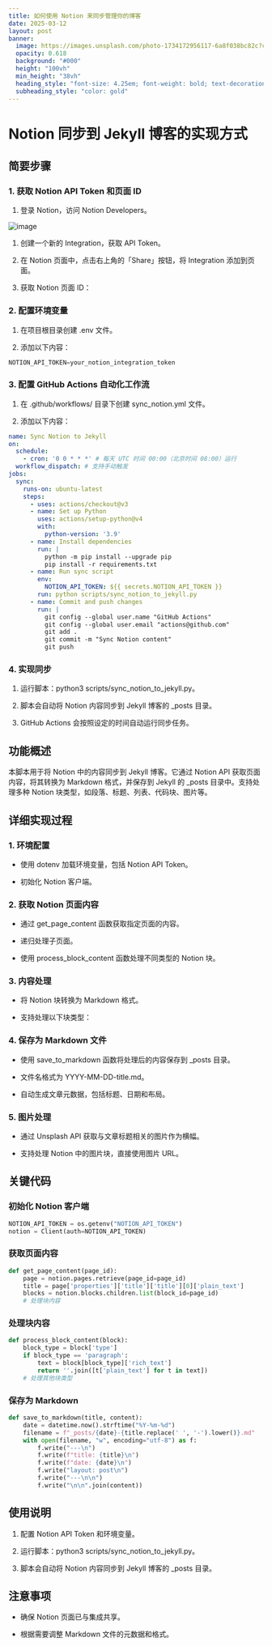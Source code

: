 ```yaml
---
title: 如何使用 Notion 来同步管理你的博客
date: 2025-03-12
layout: post
banner:
  image: https://images.unsplash.com/photo-1734172956117-6a8f038bc82c?crop=entropy&cs=tinysrgb&fit=max&fm=jpg&ixid=M3w2OTIwMzJ8MHwxfHJhbmRvbXx8fHx8fHx8fDE3NDE3NDgxMTB8&ixlib=rb-4.0.3&q=80&w=1080
  opacity: 0.618
  background: "#000"
  height: "100vh"
  min_height: "38vh"
  heading_style: "font-size: 4.25em; font-weight: bold; text-decoration: underline"
  subheading_style: "color: gold"
---
```


# Notion 同步到 Jekyll 博客的实现方式

## 简要步骤

### 1. 获取 Notion API Token 和页面 ID

1. 登录 Notion，访问 Notion Developers。

![image](https://prod-files-secure.s3.us-west-2.amazonaws.com/a7a0cc5a-89b9-4cda-8686-1fba0ca52f40/d19c1afe-dea5-4312-9333-786b0ba83054/image.png?X-Amz-Algorithm=AWS4-HMAC-SHA256&X-Amz-Content-Sha256=UNSIGNED-PAYLOAD&X-Amz-Credential=ASIAZI2LB46664AQWZHO%2F20250312%2Fus-west-2%2Fs3%2Faws4_request&X-Amz-Date=20250312T025510Z&X-Amz-Expires=3600&X-Amz-Security-Token=IQoJb3JpZ2luX2VjEGoaCXVzLXdlc3QtMiJHMEUCIQCU9Bj87QlI%2B6Laged257hwXX%2FCXoTgZ3Iyu7A%2FzQLtGAIgIHW1pJ0H%2BDvz%2F%2BcuR2kBc6BAbcZuK50XS%2FO54daq24YqiAQIs%2F%2F%2F%2F%2F%2F%2F%2F%2F%2F%2FARAAGgw2Mzc0MjMxODM4MDUiDLYPprHDwCZ%2BqHmNSircAwDFO6oeoWGeMtAR9jmeMZ3PVLK8DWITIxrA7L4O28XIqTjG%2Bg%2B43mDdCQX2ECOBgpCwvB%2FkVnnUsUz0UC1hOzvarQ2edZvz275fnpSgchDZ3UO5vKoWm%2BANRKWup5c8SdcBksMLyFIs5NLsDv3nh%2FRU842x1u%2F9SWZUrR9Rwf6pj35RPp77obsDRUy6w26XwrnU71mdmD3JOyqHUZLEREySirr%2BCybgzO3Tx7o2rr5OYRsIrPzxgdW96xI4XS3vOl80CTprKdVTXM66%2FY7TWaFoc%2BJs1pzDeuAgr50FpZFPYz94UeWCNbQRM65qosFq6CM%2BcIUVPUTPdn59HPWLkHQUORUHIzFrQ%2FlRIpadsYDxEc%2BEwPru%2F0VYrQw4qAq4sTXiQjyuSGOGN9K%2FG8qM9V7gzIqs4hYXLpxx1Rl0vj2SpI%2FeMtkis%2FTz9UTLdkPiqvG7FyS4c5P9B10g0k3FFvI5%2B%2FNGJOd7QYGiVF0wM5NZUTtW1dmqY7tqHK7x5Ram47ZVSjam5revvwI3lHYFMVT9gxNBT0qrjZKN1ovwCNnKjxkRDRnflgJFn7sJxV2Tg%2F9PS%2B5ptmrty7ICAghYC18IamXYvp1dr64YU8O40tnhhB6A2c%2FwiZIZGW7vMPPaw74GOqUBFDYhH82hHWDeX%2FpXJ8YopEzFZWpYgMVdnvGZeqe6FXVVy7Dgp%2FHNmjVwGdk%2Bmr6RwKvcSnFdpPUkjTWcVrIr9etdRol8yoNI%2FoqwVuMCKT4o%2Bw0T%2Bz2TvzGHiyUgjH2Y%2B1%2B1qsUvSkXwh%2BwCVjp%2Bx4%2Fp38gMsOl2CStCD5NHAZQXvPFWVReDTYujHE44VKDKel5aM5xKYhj3FYtRAmXCJxdhd7YO&X-Amz-Signature=b63de116b46d9621af6f24addb83499e0de3a14d52603355547c8372d7c816b2&X-Amz-SignedHeaders=host&x-id=GetObject)

1. 创建一个新的 Integration，获取 API Token。

1. 在 Notion 页面中，点击右上角的「Share」按钮，将 Integration 添加到页面。

1. 获取 Notion 页面 ID：


### 2. 配置环境变量

1. 在项目根目录创建 .env 文件。

1. 添加以下内容：

```javascript
NOTION_API_TOKEN=your_notion_integration_token
```

### 3. 配置 GitHub Actions 自动化工作流

1. 在 .github/workflows/ 目录下创建 sync_notion.yml 文件。

1. 添加以下内容：

```yaml
name: Sync Notion to Jekyll
on:
  schedule:
    - cron: '0 0 * * *' # 每天 UTC 时间 00:00（北京时间 08:00）运行
  workflow_dispatch: # 支持手动触发
jobs:
  sync:
    runs-on: ubuntu-latest
    steps:
      - uses: actions/checkout@v3
      - name: Set up Python
        uses: actions/setup-python@v4
        with:
          python-version: '3.9'
      - name: Install dependencies
        run: |
          python -m pip install --upgrade pip
          pip install -r requirements.txt
      - name: Run sync script
        env:
          NOTION_API_TOKEN: ${{ secrets.NOTION_API_TOKEN }}
        run: python scripts/sync_notion_to_jekyll.py
      - name: Commit and push changes
        run: |
          git config --global user.name "GitHub Actions"
          git config --global user.email "actions@github.com"
          git add .
          git commit -m "Sync Notion content"
          git push
```

### 4. 实现同步

1. 运行脚本：python3 scripts/sync_notion_to_jekyll.py。

1. 脚本会自动将 Notion 内容同步到 Jekyll 博客的 _posts 目录。

1. GitHub Actions 会按照设定的时间自动运行同步任务。

## 功能概述

本脚本用于将 Notion 中的内容同步到 Jekyll 博客。它通过 Notion API 获取页面内容，将其转换为 Markdown 格式，并保存到 Jekyll 的 _posts 目录中。支持处理多种 Notion 块类型，如段落、标题、列表、代码块、图片等。

## 详细实现过程

### 1. 环境配置

- 使用 dotenv 加载环境变量，包括 Notion API Token。

- 初始化 Notion 客户端。

### 2. 获取 Notion 页面内容

- 通过 get_page_content 函数获取指定页面的内容。

- 递归处理子页面。

- 使用 process_block_content 函数处理不同类型的 Notion 块。

### 3. 内容处理

- 将 Notion 块转换为 Markdown 格式。

- 支持处理以下块类型：


### 4. 保存为 Markdown 文件

- 使用 save_to_markdown 函数将处理后的内容保存到 _posts 目录。

- 文件名格式为 YYYY-MM-DD-title.md。

- 自动生成文章元数据，包括标题、日期和布局。

### 5. 图片处理

- 通过 Unsplash API 获取与文章标题相关的图片作为横幅。

- 支持处理 Notion 中的图片块，直接使用图片 URL。

## 关键代码

### 初始化 Notion 客户端

```python
NOTION_API_TOKEN = os.getenv("NOTION_API_TOKEN")
notion = Client(auth=NOTION_API_TOKEN)
```

### 获取页面内容

```python
def get_page_content(page_id):
    page = notion.pages.retrieve(page_id=page_id)
    title = page['properties']['title']['title'][0]['plain_text']
    blocks = notion.blocks.children.list(block_id=page_id)
    # 处理块内容
```

### 处理块内容

```python
def process_block_content(block):
    block_type = block['type']
    if block_type == 'paragraph':
        text = block[block_type]['rich_text']
        return ''.join([t['plain_text'] for t in text])
    # 处理其他块类型
```

### 保存为 Markdown

```python
def save_to_markdown(title, content):
    date = datetime.now().strftime("%Y-%m-%d")
    filename = f"_posts/{date}-{title.replace(' ', '-').lower()}.md"
    with open(filename, "w", encoding="utf-8") as f:
        f.write("---\n")
        f.write(f"title: {title}\n")
        f.write(f"date: {date}\n")
        f.write("layout: post\n")
        f.write("---\n\n")
        f.write("\n\n".join(content))
```

## 使用说明

1. 配置 Notion API Token 和环境变量。

1. 运行脚本：python3 scripts/sync_notion_to_jekyll.py。

1. 脚本会自动将 Notion 内容同步到 Jekyll 博客的 _posts 目录。

## 注意事项

- 确保 Notion 页面已与集成共享。

- 根据需要调整 Markdown 文件的元数据和格式。